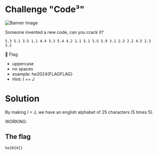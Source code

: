 # Challenge "Code³"
![Banner Image](banner.jpg)

Someone invented a new code, can you crack it?

    5.3 5.1 3.5 1.1 4.4 3.3 5.4 4.2 1.1 5.1 3.5 5.9 3.1 2.3 2.2 4.5 2.3 3.1

🚩 Flag
- uppercase
- no spaces
- example: he2024{FLAGFLAG}
- Hint: I == J

# Solution
By making I = J, we have an english alphabet of 25 characters (5 times 5).

WORKING:


## The flag
    he2024{}
